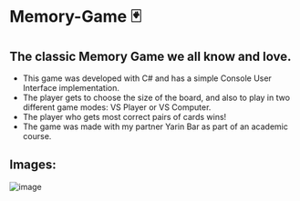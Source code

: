 # Memory-Game 🃏
## The classic Memory Game we all know and love.

* This game was developed with C# and has a simple Console User Interface implementation.  
* The player gets to choose the size of the board, and also to play in two different game modes: VS Player or VS Computer.  
* The player who gets most correct pairs of cards wins!
* The game was made with my partner Yarin Bar as part of an academic course.

## Images:
![image](https://user-images.githubusercontent.com/94289687/185434231-92105bdc-0363-484c-86d7-20ae0709c12c.png)
